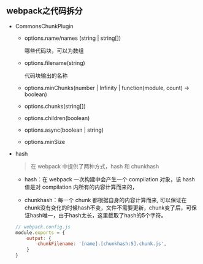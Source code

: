 ## webpack之代码拆分

* CommonsChunkPlugin

    - options.name/names (string | string[])

        哪些代码块，可以为数组

    - options.filename(string)

        代码块输出的名称

    - options.minChunks(number | Infinity | function(module, count) -> boolean)

    - options.chunks(string[])

    - options.children(boolean)

    - options.async(boolean | string)

    - options.minSize


* hash

    > 在 webpack 中提供了两种方式，hash 和 chunkhash

    - hash：在 webpack 一次构建中会产生一个 compilation 对象，该 hash 值是对 compilation 内所有的内容计算而来的，

    - chunkhash：每一个 chunk 都根据自身的内容计算而来, 可以保证在chunk没有变化的时候hash不变，文件不需要更新，chunk变了后，可保证hash唯一，由于hash太长，这里截取了hash的5个字符。

    ```js
    // webpack.config.js
    module.exports = {
        output: {
            chunkFilename: '[name].[chunkhash:5].chunk.js',
        }
    }
    ```